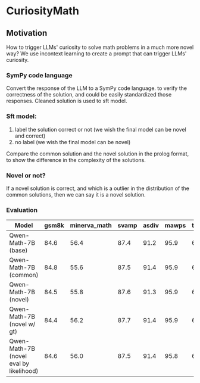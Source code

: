 # CuriosityMath

## Motivation
How to trigger LLMs' curiosity to solve math problems in a much more novel way? We use incontext learning to create a prompt that can trigger LLMs' curiosity. 

### SymPy code language
Convert the response of the LLM to a SymPy code language. to verify the correctness of the solution, and could be easily standardized those responses.
Cleaned solution is used to sft model.

### Sft model:
1. label the solution correct or not (we wish the final model can be novel and correct)
2. no label (we wish the final model can be novel)

Compare the common solution and the novel solution in the prolog format, to show the difference in the complexity of the solutions.

### Novel or not?
If a novel solution is correct, and which is a outlier in the distribution of the common solutions, then we can say it is a novel solution.

### Evaluation

| Model                          | gsm8k | minerva_math | svamp | asdiv | mawps | tabmwp | mathqa | mmlu_stem | sat_math | avg  |
|--------------------------------|-------|--------------|-------|-------|-------|--------|--------|-----------|----------|------|
| Qwen-Math-7B (base)            | 84.6  | 56.4         | 87.4  | 91.2  | 95.9  | 65.9   | 36.4   | 69.0      | 93.8     | 75.6 |
| Qwen-Math-7B (common)          | 84.8  | 55.6         | 87.5  | 91.4  | 95.9  | 65.9   | 32.2   | 68.8      | 93.8     | 75.1 |
| Qwen-Math-7B (novel)           | 84.5  | 55.8         | 87.6  | 91.3  | 95.9  | 65.7   | 29.2   | 68.9      | 93.8     | 74.7 |
| Qwen-Math-7B (novel w/ gt)     | 84.4  | 56.2         | 87.7  | 91.4  | 95.9  | 65.9   | 26.6   | 68.8      | 93.8     | 74.5 |
| Qwen-Math-7B (novel eval by likelihood)  | 84.6  | 56.0         | 87.5  | 91.4  | 95.8  | 65.9   | 28.7   | 68.8      | 93.8     | 74.7 |
